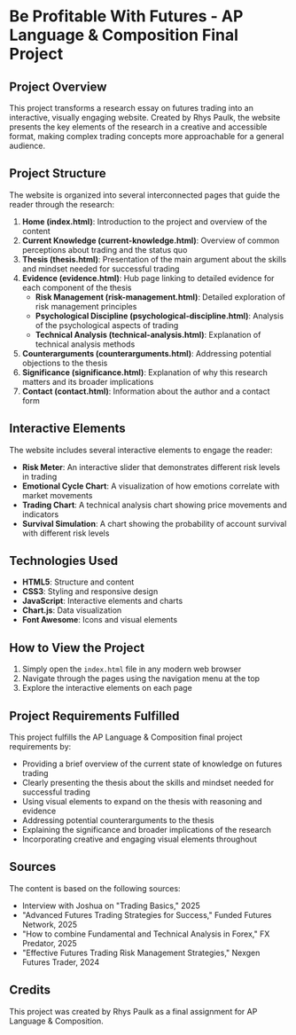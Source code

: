 # Be Profitable With Futures - AP Language & Composition Final Project

## Project Overview

This project transforms a research essay on futures trading into an interactive, visually engaging website. Created by Rhys Paulk, the website presents the key elements of the research in a creative and accessible format, making complex trading concepts more approachable for a general audience.

## Project Structure

The website is organized into several interconnected pages that guide the reader through the research:

1. **Home (index.html)**: Introduction to the project and overview of the content
2. **Current Knowledge (current-knowledge.html)**: Overview of common perceptions about trading and the status quo
3. **Thesis (thesis.html)**: Presentation of the main argument about the skills and mindset needed for successful trading
4. **Evidence (evidence.html)**: Hub page linking to detailed evidence for each component of the thesis
   - **Risk Management (risk-management.html)**: Detailed exploration of risk management principles
   - **Psychological Discipline (psychological-discipline.html)**: Analysis of the psychological aspects of trading
   - **Technical Analysis (technical-analysis.html)**: Explanation of technical analysis methods
5. **Counterarguments (counterarguments.html)**: Addressing potential objections to the thesis
6. **Significance (significance.html)**: Explanation of why this research matters and its broader implications
7. **Contact (contact.html)**: Information about the author and a contact form

## Interactive Elements

The website includes several interactive elements to engage the reader:

- **Risk Meter**: An interactive slider that demonstrates different risk levels in trading
- **Emotional Cycle Chart**: A visualization of how emotions correlate with market movements
- **Trading Chart**: A technical analysis chart showing price movements and indicators
- **Survival Simulation**: A chart showing the probability of account survival with different risk levels

## Technologies Used

- **HTML5**: Structure and content
- **CSS3**: Styling and responsive design
- **JavaScript**: Interactive elements and charts
- **Chart.js**: Data visualization
- **Font Awesome**: Icons and visual elements

## How to View the Project

1. Simply open the `index.html` file in any modern web browser
2. Navigate through the pages using the navigation menu at the top
3. Explore the interactive elements on each page

## Project Requirements Fulfilled

This project fulfills the AP Language & Composition final project requirements by:

- Providing a brief overview of the current state of knowledge on futures trading
- Clearly presenting the thesis about the skills and mindset needed for successful trading
- Using visual elements to expand on the thesis with reasoning and evidence
- Addressing potential counterarguments to the thesis
- Explaining the significance and broader implications of the research
- Incorporating creative and engaging visual elements throughout

## Sources

The content is based on the following sources:

- Interview with Joshua on "Trading Basics," 2025
- "Advanced Futures Trading Strategies for Success," Funded Futures Network, 2025
- "How to combine Fundamental and Technical Analysis in Forex," FX Predator, 2025
- "Effective Futures Trading Risk Management Strategies," Nexgen Futures Trader, 2024

## Credits

This project was created by Rhys Paulk as a final assignment for AP Language & Composition.
